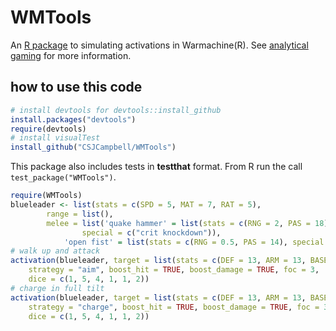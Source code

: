 WMTools
=======

An [R package](http://www.r-project.org/) to simulating activations in Warmachine(R). 
See [analytical gaming](http://lacerto1.wordpress.com/) for more information.

how to use this code
--------

```R
# install devtools for devtools::install_github
install.packages("devtools")
require(devtools)
# install visualTest
install_github("CSJCampbell/WMTools")
```

This package also includes tests in **testthat** format. From R run the call `test_package("WMTools")`.
   
```R
require(WMTools)
blueleader <- list(stats = c(SPD = 5, MAT = 7, RAT = 5),
        range = list(),
        melee = list('quake hammer' = list(stats = c(RNG = 2, PAS = 18),
                special = c("crit knockdown")),
            'open fist' = list(stats = c(RNG = 0.5, PAS = 14), special = character(0))))
# walk up and attack
activation(blueleader, target = list(stats = c(DEF = 13, ARM = 13, BASE = 30)),
    strategy = "aim", boost_hit = TRUE, boost_damage = TRUE, foc = 3,
    dice = c(1, 5, 4, 1, 1, 2))
# charge in full tilt
activation(blueleader, target = list(stats = c(DEF = 13, ARM = 13, BASE = 30)),
    strategy = "charge", boost_hit = TRUE, boost_damage = TRUE, foc = 3,
    dice = c(1, 5, 4, 1, 1, 2))
```
